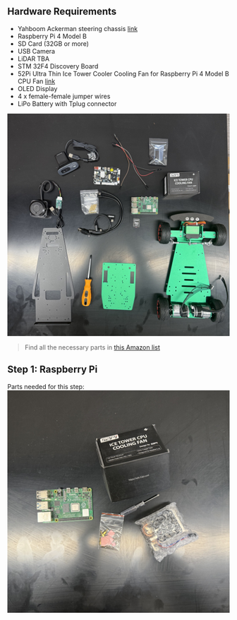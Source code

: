 ## Hardware Requirements

* Yahboom Ackerman steering chassis [link](https://category.yahboom.net/products/ros-chassis?variant=44178907070780)
* Raspberry Pi 4 Model B
* SD Card (32GB or more)
* USB Camera
* LiDAR TBA
* STM 32F4 Discovery Board
* 52Pi Ultra Thin Ice Tower Cooler Cooling Fan for Raspberry Pi 4 Model B CPU Fan [link](https://52pi.com/collections/ice-tower-cooler-1/products/52pi-ultra-thin-ice-tower-cooler-cooling-fan-for-raspberry-pi-4-model-b-cpu-fan)
* OLED Display
* 4 x female-female jumper wires
* LiPo Battery with Tplug connector 

![Parts](assets/0_all.jpg)


> Find all the necessary parts in [this Amazon list](https://www.amazon.com/hz/wishlist/ls/1HPBW0ZJIIN79)

## Step 1: Raspberry Pi 

Parts needed for this step:
![Parts need in step 1](assets/1_parts_needed.jpg)